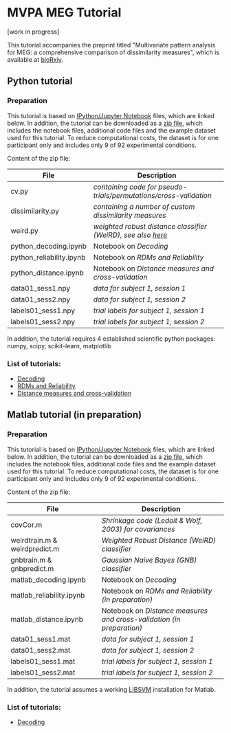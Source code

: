 # MVPA MEG Tutorial

[work in progress]

This tutorial accompanies the preprint titled "Multivariate pattern analysis for MEG: a comprehensive comparison of dissimilarity measures", which is available at [bioRxiv](https://doi.org/10.1101/172619).

## Python tutorial

### Preparation
This tutorial is based on [IPython/Jupyter Notebook](https://jupyter.org/) files, which are linked below. In addition, the tutorial can be downloaded as a [zip file](https://github.com/m-guggenmos/megmvpa/blob/master/tutorial_python.zip), which includes the notebook files, additional code files and the example dataset used for this tutorial. To reduce computational costs, the dataset is for one participant only and includes only 9 of 92 experimental conditions.

Content of the zip file:

File | Description
--- | --- 
cv.py | _containing code for pseudo-trials/permutations/cross-validation_
dissimilarity.py | _containing a number of custom dissimilarity measures_
weird.py | _weighted robust distance classifier (WeiRD), see also [here](https://github.com/m-guggenmos/weird)_
python_decoding.ipynb | Notebook on _Decoding_
python_reliability.ipynb | Notebook on _RDMs and Reliability_
python_distance.ipynb | Notebook on _Distance measures and cross-validation_
data01_sess1.npy | _data for subject 1, session 1_
data01_sess2.npy | _data for subject 1, session 2_
labels01_sess1.npy | _trial labels for subject 1, session 1_
labels01_sess2.npy | _trial labels for subject 1, session 2_

In addition, the tutorial requires 4 established scientific python packages: numpy, scipy, scikit-learn, matplotlib

### List of tutorials:
* [Decoding](https://github.com/m-guggenmos/megmvpa/blob/master/tutorial_python/python_decoding.ipynb)
* [RDMs and Reliability](https://github.com/m-guggenmos/megmvpa/blob/master/tutorial_python/python_reliability.ipynb)
* [Distance measures and cross-validation](https://github.com/m-guggenmos/megmvpa/blob/master/tutorial_python/python_distance.ipynb)

## Matlab tutorial (in preparation)

### Preparation
This tutorial is based on [IPython/Jupyter Notebook](https://jupyter.org/) files, which are linked below. In addition, the tutorial can be downloaded as a [zip file](https://github.com/m-guggenmos/megmvpa/blob/master/tutorial_matlab.zip), which includes the notebook files, additional code files and the example dataset used for this tutorial. To reduce computational costs, the dataset is for one participant only and includes only 9 of 92 experimental conditions.

Content of the zip file:

File | Description
--- | --- 
covCor.m | _Shrinkage code (Ledoit & Wolf, 2003) for covariances_
weirdtrain.m & weirdpredict.m | _Weighted Robust Distance (WeiRD) classifier_
gnbtrain.m & gnbpredict.m | _Gaussian Naive Bayes (GNB) classifier_
matlab_decoding.ipynb | Notebook on _Decoding_
matlab_reliability.ipynb | Notebook on _RDMs and Reliability (in preparation)_
matlab_distance.ipynb | Notebook on _Distance measures and cross-validation (in preparation)_
data01_sess1.mat | _data for subject 1, session 1_
data01_sess2.mat | _data for subject 1, session 2_
labels01_sess1.mat | _trial labels for subject 1, session 1_
labels01_sess2.mat | _trial labels for subject 1, session 2_

In addition, the tutorial assumes a working [LIBSVM](https://www.csie.ntu.edu.tw/~cjlin/libsvm/#download) installation for Matlab.

### List of tutorials:
* [Decoding](https://github.com/m-guggenmos/megmvpa/blob/master/tutorial_matlab/matlab_decoding.ipynb)

